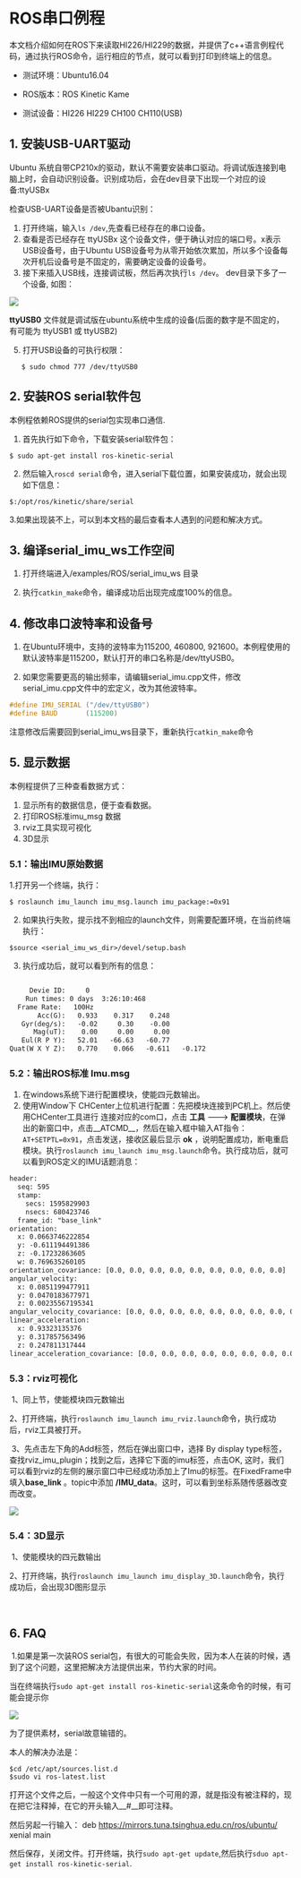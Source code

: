 # ROS串口例程

本文档介绍如何在ROS下来读取HI226/HI229的数据，并提供了c++语言例程代码，通过执行ROS命令，运行相应的节点，就可以看到打印到终端上的信息。

* 测试环境：Ubuntu16.04   

* ROS版本：ROS Kinetic Kame

* 测试设备：HI226 HI229  CH100  CH110(USB)

## 1. 安装USB-UART驱动

Ubuntu 系统自带CP210x的驱动，默认不需要安装串口驱动。将调试版连接到电脑上时，会自动识别设备。识别成功后，会在dev目录下出现一个对应的设备:ttyUSBx

检查USB-UART设备是否被Ubantu识别：

1. 打开终端，输入`ls /dev`,先查看已经存在的串口设备。
2. 查看是否已经存在  ttyUSBx 这个设备文件，便于确认对应的端口号。x表示USB设备号，由于Ubuntu USB设备号为从零开始依次累加，所以多个设备每次开机后设备号是不固定的，需要确定设备的设备号。
4. 接下来插入USB线，连接调试板，然后再次执行`ls /dev`。 dev目录下多了一个设备, 如图：

![](./img/2.png)

**ttyUSB0** 文件就是调试版在ubuntu系统中生成的设备(后面的数字是不固定的，有可能为 ttyUSB1  或 ttyUSB2)

5. 打开USB设备的可执行权限：
```shell
   $ sudo chmod 777 /dev/ttyUSB0
```
## 2. 安装ROS serial软件包

本例程依赖ROS提供的serial包实现串口通信.

1. 首先执行如下命令，下载安装serial软件包：

```shell
$ sudo apt-get install ros-kinetic-serial
```

2. 然后输入`roscd serial`命令，进入serial下载位置，如果安装成功，就会出现如下信息：

```shell
$:/opt/ros/kinetic/share/serial
```

​	3.如果出现装不上，可以到本文档的最后查看本人遇到的问题和解决方式。

## 3. 编译serial_imu_ws工作空间

1. 打开终端进入/examples/ROS/serial_imu_ws 目录

2. 执行`catkin_make`命令，编译成功后出现完成度100%的信息。

## 4. 修改串口波特率和设备号

1. 在Ubuntu环境中，支持的波特率为115200, 460800, 921600。本例程使用的默认波特率是115200，默认打开的串口名称是/dev/ttyUSB0。	

2. 如果您需要更高的输出频率，请编辑serial_imu.cpp文件，修改serial_imu.cpp文件中的宏定义，改为其他波特率。	
```c
#define IMU_SERIAL ("/dev/ttyUSB0")
#define BAUD       (115200)
```

注意修改后需要回到serial_imu_ws目录下，重新执行`catkin_make`命令

## 5. 显示数据
本例程提供了三种查看数据方式：

1. 显示所有的数据信息，便于查看数据。
2. 打印ROS标准imu_msg 数据
3. rviz工具实现可视化
4. 3D显示

### 	5.1：输出IMU原始数据

1.打开另一个终端，执行：

```shell
$ roslaunch imu_launch imu_msg.launch imu_package:=0x91
```
2. 如果执行失败，提示找不到相应的launch文件，则需要配置环境，在当前终端执行：

```shell
$source <serial_imu_ws_dir>/devel/setup.bash
```

3. 执行成功后，就可以看到所有的信息：

```txt

     Devie ID:     0
    Run times: 0 days  3:26:10:468
  Frame Rate:   100Hz
       Acc(G):   0.933    0.317    0.248
   Gyr(deg/s):   -0.02     0.30    -0.00
      Mag(uT):    0.00     0.00     0.00
   Eul(R P Y):   52.01   -66.63   -60.77
Quat(W X Y Z):   0.770    0.066   -0.611   -0.172

```



### 	5.2：输出ROS标准 Imu.msg

1. 在windows系统下进行配置模块，使能四元数输出。
2. 使用Window下 CHCenter上位机进行配置：先把模块连接到PC机上。然后使用CHCenter工具进行 连接对应的com口，点击 __工具__  --->  __配置模块__，在弹出的新窗口中，点击__ATCMD__，然后在输入框中输入AT指令：`AT+SETPTL=0x91`，点击发送，接收区最后显示 __ok__ ，说明配置成功，断电重启模块。执行`roslaunch imu_launch imu_msg.launch`命令。执行成功后，就可以看到ROS定义的IMU话题消息：
```txt
header: 
  seq: 595
  stamp: 
    secs: 1595829903
    nsecs: 680423746
  frame_id: "base_link"
orientation: 
  x: 0.0663746222854
  y: -0.611194491386
  z: -0.17232863605
  w: 0.769635260105
orientation_covariance: [0.0, 0.0, 0.0, 0.0, 0.0, 0.0, 0.0, 0.0, 0.0]
angular_velocity: 
  x: 0.0851199477911
  y: 0.0470183677971
  z: 0.00235567195341
angular_velocity_covariance: [0.0, 0.0, 0.0, 0.0, 0.0, 0.0, 0.0, 0.0, 0.0]
linear_acceleration: 
  x: 0.93323135376
  y: 0.317857563496
  z: 0.247811317444
linear_acceleration_covariance: [0.0, 0.0, 0.0, 0.0, 0.0, 0.0, 0.0, 0.0, 0.0]

```

### 	5.3：rviz可视化

​	1、同上节，使能模块四元数输出

​	2、打开终端，执行`roslaunch imu_launch imu_rviz.launch`命令，执行成功后，rviz工具被打开。

​	3、先点击左下角的Add标签，然后在弹出窗口中，选择 By display type标签，查找rviz_imu_plugin；找到之后，选择它下面的imu标签，点击OK, 这时，我们可以看到rviz的左侧的展示窗口中已经成功添加上了Imu的标签。在FixedFrame中填入**base_link** 。topic中添加 **/IMU_data**。这时，可以看到坐标系随传感器改变而改变。



![](./img/4.png)

### 5.4：3D显示

​	1、使能模块的四元数输出

​	2、打开终端，执行`roslaunch imu_launch imu_display_3D.launch`命令，执行成功后，会出现3D图形显示

​	

## 6. FAQ

​	1.如果是第一次装ROS serial包，有很大的可能会失败，因为本人在装的时候，遇到了这个问题，这里把解决方法提供出来，节约大家的时间。

当在终端执行`sudo apt-get install ros-kinetic-serial`这条命令的时候，有可能会提示你

![](./img/5.png)

为了提供素材，serial故意输错的。

本人的解决办法是：

```shell
$cd /etc/apt/sources.list.d
$sudo vi ros-latest.list
```

打开这个文件之后，一般这个文件中只有一个可用的源，就是指没有被注释的，现在把它注释掉，在它的开头输入__#__即可注释。

然后另起一行输入： deb https://mirrors.tuna.tsinghua.edu.cn/ros/ubuntu/ xenial main

然后保存，关闭文件。打开终端，执行`sudo apt-get update`,然后执行`sduo apt-get install ros-kinetic-serial`.
